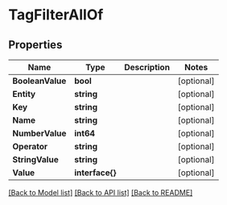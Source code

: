 # TagFilterAllOf

## Properties

Name | Type | Description | Notes
------------ | ------------- | ------------- | -------------
**BooleanValue** | **bool** |  | [optional] 
**Entity** | **string** |  | [optional] 
**Key** | **string** |  | [optional] 
**Name** | **string** |  | [optional] 
**NumberValue** | **int64** |  | [optional] 
**Operator** | **string** |  | [optional] 
**StringValue** | **string** |  | [optional] 
**Value** | **interface{}** |  | [optional] 

[[Back to Model list]](../README.md#documentation-for-models) [[Back to API list]](../README.md#documentation-for-api-endpoints) [[Back to README]](../README.md)


